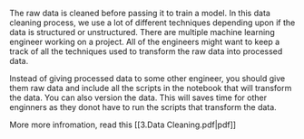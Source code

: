 
The raw data is cleaned before passing it to train a model. In this data cleaning process, we use a lot of different techniques depending upon if the data is structured or unstructured. There are multiple machine learning engineer working on a project. All of the engineers might want to keep a track of all the techniques used to transform the raw data into processed data. 

Instead of giving processed data to some other engineer, you should give them raw data and include all the scripts in the notebook that will transform the data. You can also version the data. This will saves time for other enginners as they donot have to run the scripts that transform the data.

More more infromation, read this [[3.Data Cleaning.pdf|pdf]]
